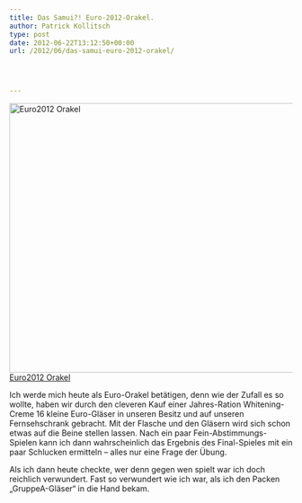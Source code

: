 ```yaml
---
title: Das Samui?! Euro-2012-Orakel.
author: Patrick Kollitsch
type: post
date: 2012-06-22T13:12:50+00:00
url: /2012/06/das-samui-euro-2012-orakel/




---
```

<div class="media photo image flickr">
  <a href="http://www.flickr.com/photos/schreibblogade/7419652434/" title="Euro2012 Orakel by Patrick Kollitsch, on Flickr"><img src="//farm8.staticflickr.com/7138/7419652434_06789c1793_z.jpg" width="640" height="480" alt="Euro2012 Orakel" /><span>Euro2012 Orakel</span></a>
</div>

Ich werde mich heute als Euro-Orakel betätigen, denn wie der Zufall es so wollte, haben wir durch den cleveren Kauf einer Jahres-Ration Whitening-Creme 16 kleine Euro-Gläser in unseren Besitz und auf unseren Fernsehschrank gebracht. Mit der Flasche und den Gläsern wird sich schon etwas auf die Beine stellen lassen. Nach ein paar Fein-Abstimmungs-Spielen kann ich dann wahrscheinlich das Ergebnis des Final-Spieles mit ein paar Schlucken ermitteln &#8211; alles nur eine Frage der Übung.

Als ich dann heute checkte, wer denn gegen wen spielt war ich doch reichlich verwundert. Fast so verwundert wie ich war, als ich den Packen &#8222;GruppeA-Gläser&#8220; in die Hand bekam.